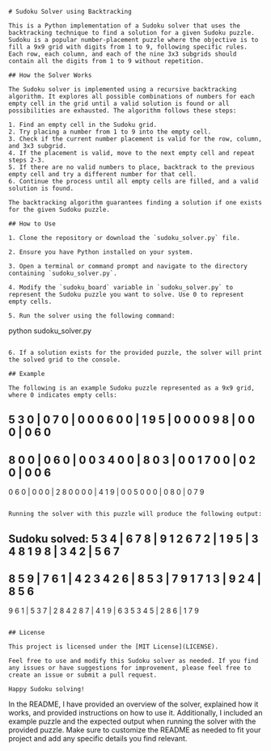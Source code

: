 ```
# Sudoku Solver using Backtracking

This is a Python implementation of a Sudoku solver that uses the backtracking technique to find a solution for a given Sudoku puzzle. Sudoku is a popular number-placement puzzle where the objective is to fill a 9x9 grid with digits from 1 to 9, following specific rules. Each row, each column, and each of the nine 3x3 subgrids should contain all the digits from 1 to 9 without repetition.

## How the Solver Works

The Sudoku solver is implemented using a recursive backtracking algorithm. It explores all possible combinations of numbers for each empty cell in the grid until a valid solution is found or all possibilities are exhausted. The algorithm follows these steps:

1. Find an empty cell in the Sudoku grid.
2. Try placing a number from 1 to 9 into the empty cell.
3. Check if the current number placement is valid for the row, column, and 3x3 subgrid.
4. If the placement is valid, move to the next empty cell and repeat steps 2-3.
5. If there are no valid numbers to place, backtrack to the previous empty cell and try a different number for that cell.
6. Continue the process until all empty cells are filled, and a valid solution is found.

The backtracking algorithm guarantees finding a solution if one exists for the given Sudoku puzzle.

## How to Use

1. Clone the repository or download the `sudoku_solver.py` file.

2. Ensure you have Python installed on your system.

3. Open a terminal or command prompt and navigate to the directory containing `sudoku_solver.py`.

4. Modify the `sudoku_board` variable in `sudoku_solver.py` to represent the Sudoku puzzle you want to solve. Use 0 to represent empty cells.

5. Run the solver using the following command:

   ```
   python sudoku_solver.py
   ```

6. If a solution exists for the provided puzzle, the solver will print the solved grid to the console.

## Example

The following is an example Sudoku puzzle represented as a 9x9 grid, where 0 indicates empty cells:

```
5 3 0 | 0 7 0 | 0 0 0
6 0 0 | 1 9 5 | 0 0 0
0 9 8 | 0 0 0 | 0 6 0
---------------------
8 0 0 | 0 6 0 | 0 0 3
4 0 0 | 8 0 3 | 0 0 1
7 0 0 | 0 2 0 | 0 0 6
---------------------
0 6 0 | 0 0 0 | 2 8 0
0 0 0 | 4 1 9 | 0 0 5
0 0 0 | 0 8 0 | 0 7 9
```

Running the solver with this puzzle will produce the following output:

```
Sudoku solved:
5 3 4 | 6 7 8 | 9 1 2
6 7 2 | 1 9 5 | 3 4 8
1 9 8 | 3 4 2 | 5 6 7
---------------------
8 5 9 | 7 6 1 | 4 2 3
4 2 6 | 8 5 3 | 7 9 1
7 1 3 | 9 2 4 | 8 5 6
---------------------
9 6 1 | 5 3 7 | 2 8 4
2 8 7 | 4 1 9 | 6 3 5
3 4 5 | 2 8 6 | 1 7 9
```

## License

This project is licensed under the [MIT License](LICENSE).

Feel free to use and modify this Sudoku solver as needed. If you find any issues or have suggestions for improvement, please feel free to create an issue or submit a pull request.

Happy Sudoku solving!
```

In the README, I have provided an overview of the solver, explained how it works, and provided instructions on how to use it. Additionally, I included an example puzzle and the expected output when running the solver with the provided puzzle. Make sure to customize the README as needed to fit your project and add any specific details you find relevant.

